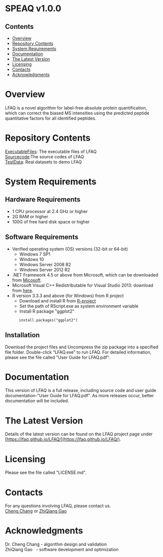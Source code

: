
# SPEAQ v1.0.0  
## Contents
- [Overview](#overview)  
- [Repository Contents](#repository-contents)  
- [System Requirements](#system-requirements)  
- [Documentation](#documentation)
- [The Latest Version](#the-latest-version)
- [Licensing](#licensing)
- [Contacts](#contacts)
- [Acknowledgments](#acknowledgments)
# Overview

LFAQ is a novel algorithm for label-free absolute protein quantification, which can correct the biased MS intensities using the predicted peptide quantitative factors for all identified peptides.
# Repository Contents
[ExecutableFiles](./ExecutableFiles): The executable files of LFAQ  
[Sourcecode](./Sourcecode):The source codes of LFAQ   
[TestData](./TestData): Real datasets to demo LFAQ  

# System Requirements
## Hardware Requirements
 + 1 CPU processor at 2.4 GHz or higher  
 + 2G RAM or higher  
 + 100G of free hard disk space or higher
## Software Requirements
+ Verified operating system (OS) versions (32-bit or 64-bit)  
     + Windows 7 SP1  
     + Windows 10
     + Windows Server 2008 R2
     + Windows Server 2012 R2
+ .NET Framework 4.5 or above from Microsoft, which can be downloaded from [Micosoft](https://www.microsoft.com/en-us/download/details.aspx?id=30653).
+ Microsoft Visual C++ Redistributable for Visual Studio 2013: download from [here](https://www.microsoft.com/en-us/download/details.aspx?id=40784).
+ R version 3.3.3 and above (for Windows) from R project
	+ Download and install R from [R-project](https://www.r-project.org/) 
	+ Set the path of RScript.exe as system environment variable
	+ Install R package "ggplot2"  
	```  
	   install.packages("ggplot2")
    ```
##  Installation

  Download the project files and Uncompress the zip package into a specified file folder. Double-click “LFAQ.exe” to run LFAQ. For detailed information, please see the file called "User Guide for LFAQ.pdf".

# Documentation

  This version of LFAQ is a full release, including source code and user guide documentation-"User Guide for LFAQ.pdf". As more releases occur, better documentation will be included.


# The Latest Version
 
  Details of the latest version can be found on the LFAQ project page under [https://lfaq.github.io/LFAQ/](https://lfaq.github.io/LFAQ/).
  
#  Licensing

  Please see the file called "LICENSE.md".

#  Contacts

  For any questions involving LFAQ, please contact us.  
<a href="mailto:1987ccpacer@163.com">Cheng Chang</a> or <a href="mailto:gao\_zhi\_qiang@126.com">ZhiQiang Gao</a>  

 
#  Acknowledgments

Dr. Cheng Chang - algorithm design and validation  
ZhiQiang Gao    - software development and optimization 

